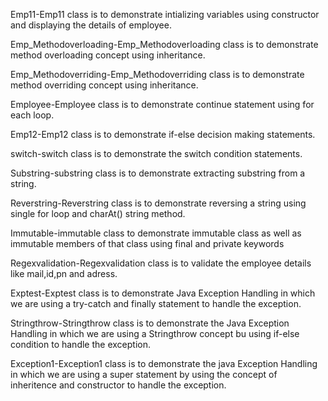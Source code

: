Emp11-Emp11 class is to demonstrate intializing variables using constructor and displaying the details of employee.


Emp_Methodoverloading-Emp_Methodoverloading class is to demonstrate method overloading concept using inheritance.


Emp_Methodoverriding-Emp_Methodoverriding class is to demonstrate method overriding concept using inheritance.


Employee-Employee class is to demonstrate continue statement using for each loop.


Emp12-Emp12 class is to demonstrate if-else decision making statements.


switch-switch class is to demonstrate the switch condition statements.


Substring-substring class is to demonstrate extracting substring from a string. 


Reverstring-Reverstring class is to demonstrate reversing a string using single for loop and charAt() string method.


Immutable-immutable class to demonstrate immutable class as well as immutable members of that class using final and private keywords


Regexvalidation-Regexvalidation class is to validate the employee details like mail,id,pn and adress.


Exptest-Exptest class is to demonstrate Java Exception Handling in which we are using a try-catch and finally statement to handle the exception.


Stringthrow-Stringthrow class is to demonstrate the Java Exception Handling in which we are using a Stringthrow concept bu using if-else condition to handle the exception.


Exception1-Exception1 class is to demonstrate the java Exception Handling in which we are using a super statement by using the concept of inheritence and constructor to handle the exception.


